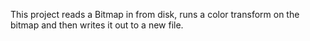 This project reads a Bitmap in from disk, runs a color transform on the bitmap and then writes it out to a new file.
